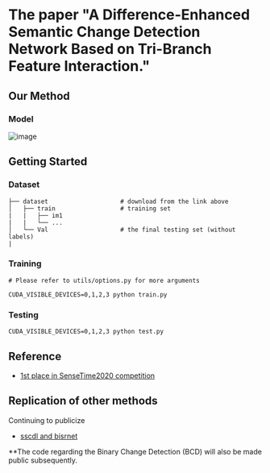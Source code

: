 # The paper "A Difference-Enhanced Semantic Change Detection Network Based on Tri-Branch Feature Interaction."



## Our Method


### Model

![image](https://github.com/xbysq/TFINet-main/blob/main/img/TFINet.png)



## Getting Started

### Dataset

    ├── dataset                    # download from the link above
    │   ├── train                  # training set
    |   |   ├── im1
    |   |   └── ...
    │   └── Val                    # the final testing set (without labels)
    |

### Training
```
# Please refer to utils/options.py for more arguments

CUDA_VISIBLE_DEVICES=0,1,2,3 python train.py 
```

### Testing
```
CUDA_VISIBLE_DEVICES=0,1,2,3 python test.py
```
## Reference
- [1st place in SenseTime2020 competition](https://github.com/LiheYoung/SenseEarth2020-ChangeDetection)

## Replication of other methods

Continuing to publicize

- [sscdl and bisrnet]()

**The code regarding the Binary Change Detection (BCD) will also be made public subsequently.
